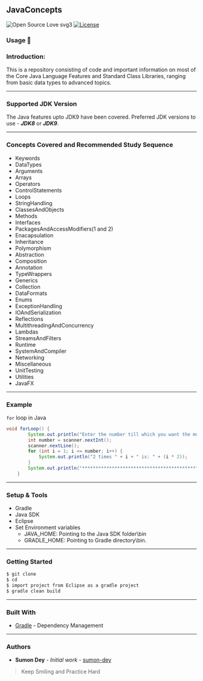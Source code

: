 ## JavaConcepts

![Open Source Love svg3](https://badges.frapsoft.com/os/v3/open-source.svg?v=103 "Open Source Love")
[![License](https://img.shields.io/badge/License-Apache%202.0-blue.svg?style=for-the-badge "Apache License")][license]

### Usage :running:

### Introduction:
This is a repository consisting of code and important information on most of the Core Java Language Features and Standard Class Libraries, ranging from basic data types to advanced topics. 

***

### Supported JDK Version
The Java features upto JDK9 have been covered. Preferred JDK versions to use - **_JDK8_** or **_JDK9_**.

***

### Concepts Covered and Recommended Study Sequence
* Keywords
* DataTypes
* Arguments
* Arrays
* Operators
* ControlStatements
* Loops
* StringHandling
* ClassesAndObjects
* Methods
* Interfaces
* PackagesAndAccessModifiers(1 and 2)
* Enacapsulation
* Inheritance
* Polymorphism
* Abstraction
* Composition
* Annotation
* TypeWrappers
* Generics
* Collection
* DataFormats
* Enums
* ExceptionHandling
* IOAndSerialization
* Reflections
* MultithreadingAndConcurrency
* Lambdas
* StreamsAndFilters
* Runtime
* SystemAndCompiler
* Networking
* Miscellaneous
* UnitTesting
* Utilities
* JavaFX

***

### Example
`for` loop in Java
```java
void forLoop() {
		System.out.println("Enter the number till which you want the multiplication table of 2: ");
		int number = scanner.nextInt();
		scanner.nextLine();
		for (int i = 1; i <= number; i++) {
			System.out.println("2 times " + i + " is: " + (i * 2));
		}
		System.out.println("***************************************************************");
	}
```
***

### Setup & Tools
* Gradle
* Java SDK
* Eclipse
* Set Environment variables      
    * JAVA_HOME: Pointing to the Java SDK folder\bin
    * GRADLE_HOME: Pointing to Gradle directory\bin.

***
	
### Getting Started
```sh
$ git clone 
$ cd 
$ import project from Eclipse as a gradle project
$ gradle clean build
```
***

### Built With

* [Gradle](https://gradle.org/) - Dependency Management

***

### Authors

* **Sumon Dey** - *Initial work* - [sumon-dey](https://github.com/sumon-dey "Sumon Dey") 

>Keep Smiling and Practice Hard 

[license]: https://opensource.org/licenses/Apache-2.0




